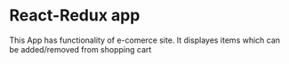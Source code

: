 # React-Redux app

This App has functionality of e-comerce site. It displayes items which can be added/removed from shopping cart

